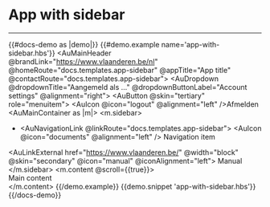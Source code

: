 # App with sidebar

---

{{#docs-demo as |demo|}}
  {{#demo.example name='app-with-sidebar.hbs'}}
    <AuApp>
      <AuMainHeader @brandLink="https://www.vlaanderen.be/nl" @homeRoute="docs.templates.app-sidebar" @appTitle="App title" @contactRoute="docs.templates.app-sidebar">
        <AuDropdown @dropdownTitle="Aangemeld als ..." @dropdownButtonLabel="Account settings" @alignment="right">
          <AuButton @skin="tertiary" role="menuitem">
            <AuIcon @icon="logout" @alignment="left" />Afmelden
          </AuButton>
        </AuDropdown>
      </AuMainHeader>
      <AuMainContainer as |m|>
        <m.sidebar>
          <div class="au-c-sidebar">
            <div class="au-c-sidebar__content">
              <nav>
                <ul class="au-c-list-navigation">
                  <li class="au-c-list-navigation__item">
                    <AuNavigationLink @linkRoute="docs.templates.app-sidebar">
                      <AuIcon @icon="documents" @alignment="left" />
                      Navigation item
                    </AuNavigationLink>
                  </li>
                </ul>
              </nav>
            </div>
            <div class="au-c-sidebar__footer">
              <AuLinkExternal href="https://www.vlaanderen.be/" @width="block" @skin="secondary" @icon="manual" @iconAlignment="left">
                Manual
              </AuLinkExternal>
            </div>
          </div>
        </m.sidebar>
        <m.content @scroll={{true}}>
          <div class="au-d-component-block au-d-component-block--overflow">
            Main content
          </div>
        </m.content>
      </AuMainContainer>
    </AuApp>
  {{/demo.example}}
  {{demo.snippet 'app-with-sidebar.hbs'}}
{{/docs-demo}}

